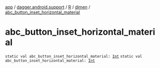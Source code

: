 [app](../../../index.md) / [dagger.android.support](../../index.md) / [R](../index.md) / [dimen](index.md) / [abc_button_inset_horizontal_material](./abc_button_inset_horizontal_material.md)

# abc_button_inset_horizontal_material

`static val abc_button_inset_horizontal_material: `[`Int`](https://kotlinlang.org/api/latest/jvm/stdlib/kotlin/-int/index.html)
`static val abc_button_inset_horizontal_material: `[`Int`](https://kotlinlang.org/api/latest/jvm/stdlib/kotlin/-int/index.html)